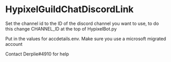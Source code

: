 # HypixelGuildChatDiscordLink

Set the channel id to the ID of the discord channel you want to use, to do this change CHANNEL_ID at the top of HypixelBot.py

Put in the values for accdetails.env. Make sure you use a microsoft migrated account

Contact Derplie#4910 for help
